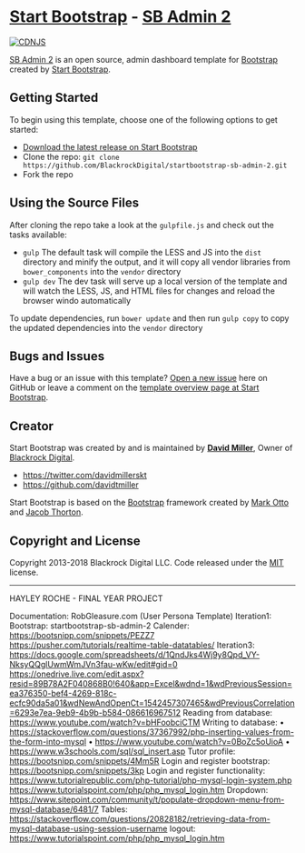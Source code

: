 # [Start Bootstrap](http://startbootstrap.com/) - [SB Admin 2](http://startbootstrap.com/template-overviews/sb-admin-2/)
[![CDNJS](https://img.shields.io/cdnjs/v/startbootstrap-sb-admin-2.svg)](https://cdnjs.com/libraries/startbootstrap-sb-admin-2)

[SB Admin 2](http://startbootstrap.com/template-overviews/sb-admin-2/) is an open source, admin dashboard template for [Bootstrap](http://getbootstrap.com/) created by [Start Bootstrap](http://startbootstrap.com/).

## Getting Started

To begin using this template, choose one of the following options to get started:
* [Download the latest release on Start Bootstrap](http://startbootstrap.com/template-overviews/sb-admin-2/)
* Clone the repo: `git clone https://github.com/BlackrockDigital/startbootstrap-sb-admin-2.git`
* Fork the repo

## Using the Source Files

After cloning the repo take a look at the `gulpfile.js` and check out the tasks available:
* `gulp` The default task will compile the LESS and JS into the `dist` directory and minify the output, and it will copy all vendor libraries from `bower_components` into the `vendor` directory
* `gulp dev` The dev task will serve up a local version of the template and will watch the LESS, JS, and HTML files for changes and reload the browser windo automatically

To update dependencies, run `bower update` and then run `gulp copy` to copy the updated dependencies into the `vendor` directory

## Bugs and Issues

Have a bug or an issue with this template? [Open a new issue](https://github.com/BlackrockDigital/startbootstrap-sb-admin-2/issues) here on GitHub or leave a comment on the [template overview page at Start Bootstrap](http://startbootstrap.com/template-overviews/sb-admin-2/).

## Creator

Start Bootstrap was created by and is maintained by **[David Miller](http://davidmiller.io/)**, Owner of [Blackrock Digital](http://blackrockdigital.io/).

* https://twitter.com/davidmillerskt
* https://github.com/davidtmiller

Start Bootstrap is based on the [Bootstrap](http://getbootstrap.com/) framework created by [Mark Otto](https://twitter.com/mdo) and [Jacob Thorton](https://twitter.com/fat).

## Copyright and License

Copyright 2013-2018 Blackrock Digital LLC. Code released under the [MIT](https://github.com/BlackrockDigital/startbootstrap-sb-admin-2/blob/gh-pages/LICENSE) license.

----------------------------------------------------------------------------------------------------------------------------------------

HAYLEY ROCHE - FINAL YEAR PROJECT

Documentation:
RobGleasure.com (User Persona Template) 
Iteration1:
Bootstrap: startbootstrap-sb-admin-2
Calender: https://bootsnipp.com/snippets/PEZZ7
https://pusher.com/tutorials/realtime-table-datatables/
Iteration3:
https://docs.google.com/spreadsheets/d/1QndJks4Wj9y8Qpd_VY-NksyQQglUwmWmJVn3fau-wKw/edit#gid=0
https://onedrive.live.com/edit.aspx?resid=89B78A2F040868B0!640&app=Excel&wdnd=1&wdPreviousSession=ea376350-bef4-4269-818c-ecfc90da5a01&wdNewAndOpenCt=1542457307465&wdPreviousCorrelation=6293e7ea-9eb9-4b9b-b584-086616967512
Reading from database:
https://www.youtube.com/watch?v=bHFoobciCTM
Writing to database:
•	https://stackoverflow.com/questions/37367992/php-inserting-values-from-the-form-into-mysql
•	https://www.youtube.com/watch?v=0BoZc5oUioA
•	https://www.w3schools.com/sql/sql_insert.asp
Tutor profile:
https://bootsnipp.com/snippets/4Mm5R
Login and register bootstrap:
https://bootsnipp.com/snippets/3kp
Login and register functionality:
https://www.tutorialrepublic.com/php-tutorial/php-mysql-login-system.php
https://www.tutorialspoint.com/php/php_mysql_login.htm
Dropdown:
https://www.sitepoint.com/community/t/populate-dropdown-menu-from-mysql-database/6481/7
Tables:
https://stackoverflow.com/questions/20828182/retrieving-data-from-mysql-database-using-session-username
logout:
https://www.tutorialspoint.com/php/php_mysql_login.htm


